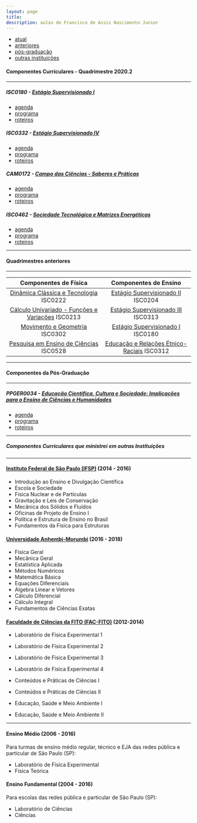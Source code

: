 ```yaml
---
layout: page
title:
description: aulas de Francisco de Assis Nascimento Junior
---
```


<div class="navbar">
    <div class="navbar-inner">
        <ul class="nav">
            <li><a href="#current">atual</a></li>
            <li><a href="#old">anteriores</a></li>
            <li><a href="#shortcourses">pós-graduação</a></li>
            <li><a href="#misc">outras instituições</a></li>
        </ul>
    </div>
</div>


#### <a name="current"></a>Componentes Curriculares - Quadrimestre 2020.2

---

##### ISC0180 - [Estágio Supervisionado I](https://itxesco.github.io/aulas/ISC0180/index.html)

- [agenda](https://itxesco.github.io/aulas/ISC0180/agenda.html)
- [programa](https://itxesco.github.io/aulas/ISC0180/programa.html)
- [roteiros](https://itxesco.github.io/aulas/ISC0180/roteiros.html)

##### ISC0332 - [Estágio Supervisionado IV](https://itxesco.github.io/aulas/ISC0332/index.html)

- [agenda](https://itxesco.github.io/aulas/ISC0332/agenda.html)
- [programa](https://itxesco.github.io/aulas/ISC0332/programa.html)
- [roteiros](https://itxesco.github.io/aulas/ISC0332/roteiros.html)

##### CAM0172 - [Campo das Ciências - Saberes e Práticas](https://itxesco.github.io/aulas/CAM0172/index.html)

- [agenda](https://itxesco.github.io/aulas/CAM0172/agenda.html)
- [programa](https://itxesco.github.io/aulas/CAM0172/programa.html)
- [roteiros](https://itxesco.github.io/aulas/CAM0172/roteiros.html)


##### ISC0462 - [Sociedade Tecnológica e Matrizes Energéticas](https://itxesco.github.io/aulas/ISC0462/index.html)

- [agenda](https://itxesco.github.io/aulas/ISC0462/agenda.html)
- [programa](https://itxesco.github.io/aulas/ISC0462/programa.html)
- [roteiros](https://itxesco.github.io/aulas/ISC0462/roteiros.html)

---

#### <a name="old"></a>Quadrimestres anteriores

---

Componentes de Física | Componentes de Ensino
:---:|:---:
[Dinâmica Clássica e Tecnologia](https://itxesco.github.io/aulas/ISC0222/index.html) ISC0222 |   [Estágio Supervisionado II](https://itxesco.github.io/aulas/ISC0204/index.html) ISC0204
   [Cálculo Univariado - Funções e Variações](https://itxesco.github.io/aulas/ISC0213/index.html) ISC0213 |   [Estágio Supervisionado III](https://itxesco.github.io/aulas/ISC0313/index.html) ISC0313
  [Movimento e Geometria](https://itxesco.github.io/aulas/ISC0302/index.html) ISC0302 |   [Estágio Supervisionado I](https://itxesco.github.io/aulas/ISC0180/index.html) ISC0180
  [Pesquisa em Ensino de Ciências](https://itxesco.github.io/aulas/ISC0528/index.html) ISC0528 |    [Educação e Relações Étnico-Raciais](https://itxesco.github.io/aulas/ISC0312/index.html) ISC0312


---

#### <a name="misc"></a>Componentes da Pós-Graduação

---

##### PPGER0034 - [Educação Científica, Cultura e Sociedade: Implicações para o Ensino de Ciências e Humanidades](https://itxesco.github.io/aulas/PPGER0034/index.html)

- [agenda](https://itxesco.github.io/aulas/PPGER0034/agenda.html)
- [programa](https://itxesco.github.io/aulas/PPGER0034/programa.html)
- [roteiros](https://itxesco.github.io/aulas/PPGER0034/roteiros.html)

---
##### <a name="shortcourses"></a> Componentes Curriculares que ministrei em outras Instituições

---

#### [Instituto Federal de São Paulo (IFSP)](https://spo.ifsp.edu.br) (2014 - 2016)

- Introdução ao Ensino e Divulgação Científica
- Escola e Sociedade
- Física Nuclear e de Partículas
- Gravitação e Leis de Conservação
- Mecânica dos Sólidos e Fluídos
- Oficinas de Projeto de Ensino I
- Política e Estrutura de Ensino no Brasil
- Fundamentos da Física para Estruturas

#### [Universidade Anhembi-Morumbi](https://portal.anhembi.br/escolas/engenharia-e-tecnologia/) (2016 - 2018)

- Física Geral
- Mecânica Geral
- Estatística Aplicada
-  Métodos Numéricos
- Matemática Básica
- Equações Diferenciais
- Algebra Linear e Vetores
-  Cálculo Diferencial
- Cálculo Integral
- Fundamentos de Ciências Exatas

#### [Faculdade de Ciências da FITO (FAC-FITO)](http://fito.edu.br) (2012-2014)

- Laboratório de Física Experimental 1
- Laboratório de Física Experimental 2
- Laboratório de Física Experimental 3
- Laboratório de Física Experimental 4

- Conteúdos e Práticas de Ciências I
- Conteúdos e Práticas de Ciências II  
- Educação, Saúde e Meio Ambiente I
- Educação, Saúde e Meio Ambiente II

---  
#### Ensino Médio (2006 - 2016)

Para turmas de ensino médio regular, técnico e EJA das redes pública e particular de São Paulo (SP):

- Laboratório de Física Experimental
- Física Teórica


#### Ensino Fundamental (2004 - 2016)

Para escolas das redes pública e particular de São Paulo (SP):

- Laboratório de Ciências
- Ciências  
